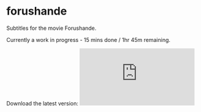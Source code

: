 # forushande
Subtitles for the movie Forushande.

Currently a work in progress - 15 mins done / 1hr 45m remaining.

Download the latest version: ![here](https://raw.githubusercontent.com/foroushande/forushande/master/Forushande%201080p.srt)
